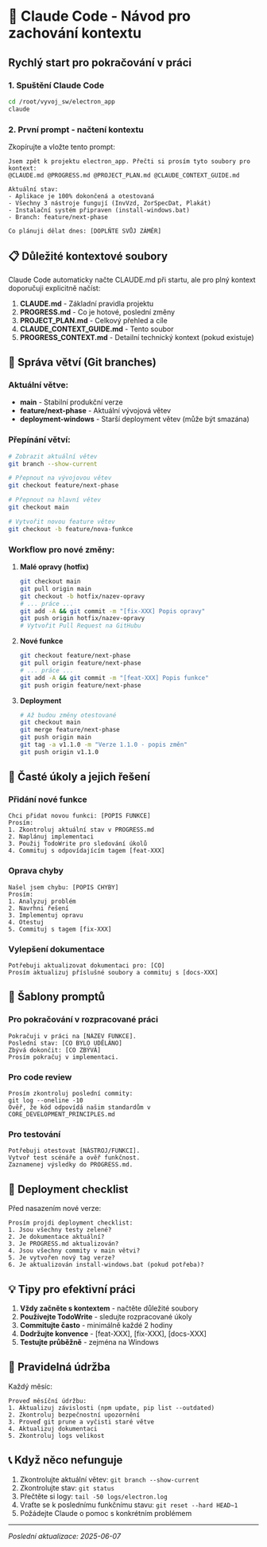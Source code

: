 # 🧠 Claude Code - Návod pro zachování kontextu

## Rychlý start pro pokračování v práci

### 1. Spuštění Claude Code
```bash
cd /root/vyvoj_sw/electron_app
claude
```

### 2. První prompt - načtení kontextu
Zkopírujte a vložte tento prompt:

```
Jsem zpět k projektu electron_app. Přečti si prosím tyto soubory pro kontext:
@CLAUDE.md @PROGRESS.md @PROJECT_PLAN.md @CLAUDE_CONTEXT_GUIDE.md

Aktuální stav:
- Aplikace je 100% dokončená a otestovaná
- Všechny 3 nástroje fungují (InvVzd, ZorSpecDat, Plakát)
- Instalační systém připraven (install-windows.bat)
- Branch: feature/next-phase

Co plánuji dělat dnes: [DOPLŇTE SVŮJ ZÁMĚR]
```

## 📋 Důležité kontextové soubory

Claude Code automaticky načte CLAUDE.md při startu, ale pro plný kontext doporučuji explicitně načíst:

1. **CLAUDE.md** - Základní pravidla projektu
2. **PROGRESS.md** - Co je hotové, poslední změny
3. **PROJECT_PLAN.md** - Celkový přehled a cíle
4. **CLAUDE_CONTEXT_GUIDE.md** - Tento soubor
5. **PROGRESS_CONTEXT.md** - Detailní technický kontext (pokud existuje)

## 🌿 Správa větví (Git branches)

### Aktuální větve:
- **main** - Stabilní produkční verze
- **feature/next-phase** - Aktuální vývojová větev
- **deployment-windows** - Starší deployment větev (může být smazána)

### Přepínání větví:
```bash
# Zobrazit aktuální větev
git branch --show-current

# Přepnout na vývojovou větev
git checkout feature/next-phase

# Přepnout na hlavní větev
git checkout main

# Vytvořit novou feature větev
git checkout -b feature/nova-funkce
```

### Workflow pro nové změny:

1. **Malé opravy (hotfix)**
   ```bash
   git checkout main
   git pull origin main
   git checkout -b hotfix/nazev-opravy
   # ... práce ...
   git add -A && git commit -m "[fix-XXX] Popis opravy"
   git push origin hotfix/nazev-opravy
   # Vytvořit Pull Request na GitHubu
   ```

2. **Nové funkce**
   ```bash
   git checkout feature/next-phase
   git pull origin feature/next-phase
   # ... práce ...
   git add -A && git commit -m "[feat-XXX] Popis funkce"
   git push origin feature/next-phase
   ```

3. **Deployment**
   ```bash
   # Až budou změny otestované
   git checkout main
   git merge feature/next-phase
   git push origin main
   git tag -a v1.1.0 -m "Verze 1.1.0 - popis změn"
   git push origin v1.1.0
   ```

## 🔧 Časté úkoly a jejich řešení

### Přidání nové funkce
```
Chci přidat novou funkci: [POPIS FUNKCE]
Prosím:
1. Zkontroluj aktuální stav v PROGRESS.md
2. Naplánuj implementaci
3. Použij TodoWrite pro sledování úkolů
4. Commituj s odpovídajícím tagem [feat-XXX]
```

### Oprava chyby
```
Našel jsem chybu: [POPIS CHYBY]
Prosím:
1. Analyzuj problém
2. Navrhni řešení
3. Implementuj opravu
4. Otestuj
5. Commituj s tagem [fix-XXX]
```

### Vylepšení dokumentace
```
Potřebuji aktualizovat dokumentaci pro: [CO]
Prosím aktualizuj příslušné soubory a commituj s [docs-XXX]
```

## 📝 Šablony promptů

### Pro pokračování v rozpracované práci
```
Pokračuji v práci na [NÁZEV FUNKCE].
Poslední stav: [CO BYLO UDĚLÁNO]
Zbývá dokončit: [CO ZBÝVÁ]
Prosím pokračuj v implementaci.
```

### Pro code review
```
Prosím zkontroluj poslední commity:
git log --oneline -10
Ověř, že kód odpovídá našim standardům v CORE_DEVELOPMENT_PRINCIPLES.md
```

### Pro testování
```
Potřebuji otestovat [NÁSTROJ/FUNKCI].
Vytvoř test scénáře a ověř funkčnost.
Zaznamenej výsledky do PROGRESS.md.
```

## 🚀 Deployment checklist

Před nasazením nové verze:
```
Prosím projdi deployment checklist:
1. Jsou všechny testy zelené?
2. Je dokumentace aktuální?
3. Je PROGRESS.md aktualizován?
4. Jsou všechny commity v main větvi?
5. Je vytvořen nový tag verze?
6. Je aktualizován install-windows.bat (pokud potřeba)?
```

## 💡 Tipy pro efektivní práci

1. **Vždy začněte s kontextem** - načtěte důležité soubory
2. **Používejte TodoWrite** - sledujte rozpracované úkoly
3. **Commitujte často** - minimálně každé 2 hodiny
4. **Dodržujte konvence** - [feat-XXX], [fix-XXX], [docs-XXX]
5. **Testujte průběžně** - zejména na Windows

## 🔄 Pravidelná údržba

Každý měsíc:
```
Proveď měsíční údržbu:
1. Aktualizuj závislosti (npm update, pip list --outdated)
2. Zkontroluj bezpečnostní upozornění
3. Proveď git prune a vyčisti staré větve
4. Aktualizuj dokumentaci
5. Zkontroluj logs velikost
```

## 📞 Když něco nefunguje

1. Zkontrolujte aktuální větev: `git branch --show-current`
2. Zkontrolujte stav: `git status`
3. Přečtěte si logy: `tail -50 logs/electron.log`
4. Vraťte se k poslednímu funkčnímu stavu: `git reset --hard HEAD~1`
5. Požádejte Claude o pomoc s konkrétním problémem

---
*Poslední aktualizace: 2025-06-07*